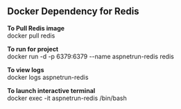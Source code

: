 ﻿## Docker Dependency for Redis



**To Pull Redis image**  
docker pull redis

**To run for project**  
docker run -d -p 6379:6379 --name aspnetrun-redis redis

**To view logs**  
docker logs aspnetrun-redis

**To launch interactive terminal**  
docker exec -it aspnetrun-redis /bin/bash